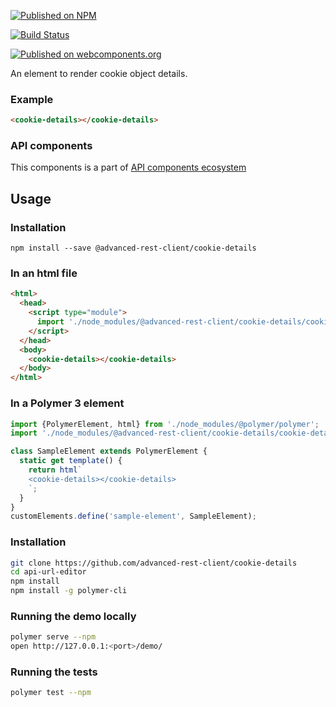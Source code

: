 [![Published on NPM](https://img.shields.io/npm/v/@advanced-rest-client/cookie-details.svg)](https://www.npmjs.com/package/@advanced-rest-client/cookie-details)

[![Build Status](https://travis-ci.org/advanced-rest-client/cookie-details.svg?branch=stage)](https://travis-ci.org/advanced-rest-client/cookie-details)

[![Published on webcomponents.org](https://img.shields.io/badge/webcomponents.org-published-blue.svg)](https://www.webcomponents.org/element/advanced-rest-client/cookie-details)

An element to render cookie object details.

### Example

```html
<cookie-details></cookie-details>
```

### API components

This components is a part of [API components ecosystem](https://elements.advancedrestclient.com/)

## Usage

### Installation
```
npm install --save @advanced-rest-client/cookie-details
```

### In an html file

```html
<html>
  <head>
    <script type="module">
      import './node_modules/@advanced-rest-client/cookie-details/cookie-details.js';
    </script>
  </head>
  <body>
    <cookie-details></cookie-details>
  </body>
</html>
```

### In a Polymer 3 element

```js
import {PolymerElement, html} from './node_modules/@polymer/polymer';
import './node_modules/@advanced-rest-client/cookie-details/cookie-details.js';

class SampleElement extends PolymerElement {
  static get template() {
    return html`
    <cookie-details></cookie-details>
    `;
  }
}
customElements.define('sample-element', SampleElement);
```

### Installation

```sh
git clone https://github.com/advanced-rest-client/cookie-details
cd api-url-editor
npm install
npm install -g polymer-cli
```

### Running the demo locally

```sh
polymer serve --npm
open http://127.0.0.1:<port>/demo/
```

### Running the tests
```sh
polymer test --npm
```
